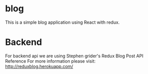 # blog
This is a simple blog application using React with redux.

# Backend

For backend api we are using Stephen grider's Redux Blog Post API Reference 
For more information please visit: http://reduxblog.herokuapp.com/
